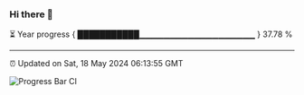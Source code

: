 ### Hi there 👋

⏳ Year progress { ███████████▁▁▁▁▁▁▁▁▁▁▁▁▁▁▁▁▁▁▁ } 37.78 %

---

⏰ Updated on Sat, 18 May 2024 06:13:55 GMT

![Progress Bar CI](https://github.com/liununu/liununu/workflows/Progress%20Bar%20CI/badge.svg)
